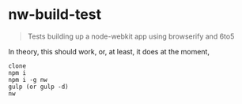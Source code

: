 # nw-build-test

> Tests building up a node-webkit app using browserify and 6to5

In theory, this should work, or, at least, it does at the moment,

```
clone
npm i
npm i -g nw
gulp (or gulp -d)
nw
```
